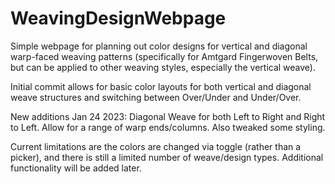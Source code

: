 # WeavingDesignWebpage
 Simple webpage for planning out color designs for vertical and diagonal warp-faced weaving patterns (specifically for Amtgard Fingerwoven Belts, but can be applied to other weaving styles, especially the vertical weave).

 Initial commit allows for basic color layouts for both vertical and diagonal weave structures and switching between Over/Under and Under/Over.

 New additions Jan 24 2023: Diagonal Weave for both Left to Right and Right to Left. Allow for a range of warp ends/columns. Also tweaked some styling.

 Current limitations are the colors are changed via toggle (rather than a picker), and there is still a limited number of weave/design types. Additional functionality will be added later.
